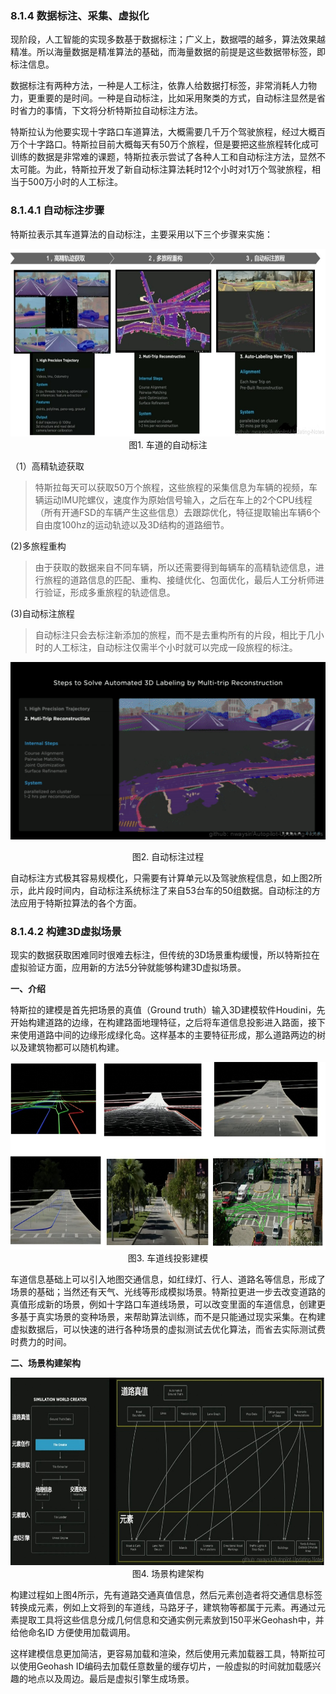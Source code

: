 ### 8.1.4 数据标注、采集、虚拟化

现阶段，人工智能的实现多数基于数据标注；广义上，数据喂的越多，算法效果越精准。所以海量数据是精准算法的基础，而海量数据的前提是这些数据带标签，即标注信息。

数据标注有两种方法，一种是人工标注，依靠人给数据打标签，非常消耗人力物力，更重要的是时间。一种是自动标注，比如采用聚类的方式，自动标注显然是省时省力的事情，下文将分析特斯拉自动标注方法。

特斯拉认为他要实现十字路口车道算法，大概需要几千万个驾驶旅程，经过大概百万个十字路口。特斯拉目前大概每天有50万个旅程，但是要把这些旅程转化成可训练的数据是非常难的课题，特斯拉表示尝试了各种人工和自动标注方法，显然不太可能。为此，特斯拉开发了新自动标注算法耗时12个小时对1万个驾驶旅程，相当于500万小时的人工标注。

### 8.1.4.1 自动标注步骤

特斯拉表示其车道算法的自动标注，主要采用以下三个步骤来实施：

<div align=center>
<img src="./imgs/8.1.4.1.jpg" width="600" height="300">
</div>
<div align=center>图1. 车道的自动标注</div>

（1）高精轨迹获取

>特斯拉每天可以获取50万个旅程，这些旅程的采集信息为车辆的视频，车辆运动IMU陀螺仪，速度作为原始信号输入，之后在车上的2个CPU线程（所有开通FSD的车辆产生这些信息）去跟踪优化，特征提取输出车辆6个自由度100hz的运动轨迹以及3D结构的道路细节。

(2)多旅程重构

>由于获取的数据来自不同车辆，所以还需要得到每辆车的高精轨迹信息，进行旅程的道路信息的匹配、重构、接缝优化、包面优化，最后人工分析师进行验证，形成多重旅程的轨迹信息。

(3)自动标注旅程

>自动标注只会去标注新添加的旅程，而不是去重构所有的片段，相比于几小时的人工标注，自动标注仅需半个小时就可以完成一段旅程的标注。

<div align=center>

![图2. 自动标注过程](./imgs/8.1.4.2.gif)

</div>
<div align=center>图2. 自动标注过程 </div>

自动标注方式极其容易规模化，只需要有计算单元以及驾驶旅程信息，如上图2所示，此片段时间内，自动标注系统标注了来自53台车的50组数据。自动标注的方法应用于特斯拉算法的各个方面。

### 8.1.4.2 构建3D虚拟场景

现实的数据获取困难同时很难去标注，但传统的3D场景重构缓慢，所以特斯拉在虚拟验证方面，应用新的方法5分钟就能够构建3D虚拟场景。

**一、介绍**

特斯拉的建模是首先把场景的真值（Ground truth）输入3D建模软件Houdini，先开始构建道路的边缘，在构建路面地理特征，之后将车道信息投影进入路面，接下来使用道路中间的边缘形成绿化岛。这样基本的主要特征形成，那么道路两边的树以及建筑物都可以随机构建。

<div align=center>
<img src="./imgs/8.1.4.3.jpg" width="600" height="300">
</div>
<div align=center>图3. 车道线投影建模</div>

车道信息基础上可以引入地图交通信息，如红绿灯、行人、道路名等信息，形成了场景的基础；当然还有天气、光线等形成模拟场景。特斯拉更进一步去改变道路的真值形成新的场景，例如十字路口车道线场景，可以改变里面的车道信息，创建更多基于真实场景的变种场景，来帮助算法训练，而不是只能通过现实采集。在构建虚拟数据后，可以快速的进行各种场景的虚拟测试去优化算法，而省去实际测试费时费力的时间。

**二、场景构建架构**

<div align=center>
<img src="./imgs/8.1.4.4.jpg" width="600" height="300">
</div>
<div align=center>图4. 场景构建架构</div>

构建过程如上图4所示，先有道路交通真值信息，然后元素创造者将交通信息标签转换成元素，例如上文将到的车道线，马路牙子，建筑物等都属于元素。再通过元素提取工具将这些信息分成几何信息和交通实例元素放到150平米Geohash中，并给他命名ID 方便使用加载调用。

这样建模信息更加简洁，更容易加载和渲染，然后使用元素加载器工具，特斯拉可以使用Geohash ID编码去加载任意数量的缓存切片，一般虚拟的时间就加载感兴趣的地点以及周边。最后是虚拟引擎生成场景。

